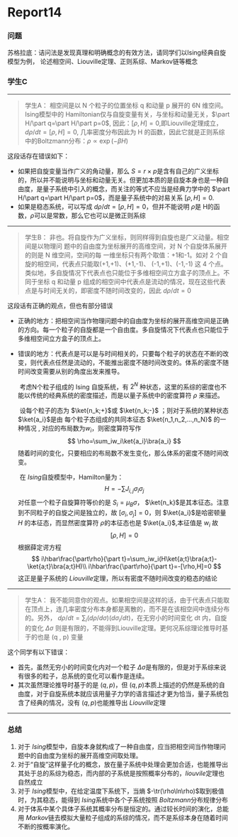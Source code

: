 # Report14

### 问题

苏格拉底：诘问法是发现真理和明确概念的有效方法，请同学们以Ising经典自旋模型为例， 论述相空间、Liouville定理、正则系综、Markov链等概念

### 学生C

****

> 学生A： 相空间是以 N 个粒子的位置坐标 q 和动量 p 展开的 6N 维空间。Ising模型中的 Hamiltonian仅与自旋变量有关，与坐标和动量无关，$\part H/\part q=\part H/\part p=0$, 因此：$[\rho,H]=0$,即Liouville定理成立，$d\rho/dt=[\rho,H]=0$, 几率密度分布因此为 H 的函数，因此它就是正则系综中的Boltzmann分布：$\rho\propto\exp(-\beta H)$

这段话存在错误如下：

- 如果把自旋变量当作广义的角动量，那么 $S=r\times p$是含有自己的广义坐标的，所以并不能说明与坐标和动量无关。但更加本质的是自旋本身也是一种自由度，是量子系统中引入的概念，而关注的等式不应当是经典力学中的 $\part H/\part q=\part H/\part p=0$，而是量子系统中的对易关系 $[\rho,H]=0$.
- 如果是稳态系统，可以写成 $d\rho/dt=[\rho,H]=0$，但并不能说明 $\rho$是 H的函数，$\rho$可以是常数，那么它也可以是微正则系综

****

> 学生B： 非也。将自旋作为广义坐标，则同样得到自旋也是广义动量。相空间是以物理问 题中的自由度为坐标展开的高维空间，对 N 个自旋体系展开的则是 N 维空间，空间的每 一维坐标只有两个取值：+1和-1。如对 2 个自旋的相空间，代表点只能取(+1,+1)、(+1,-1)、 (-1,+1)、(-1,-1) 这 4 个点。类似地，多自旋情况下代表点也只能位于多维相空间立方盒子的顶点上。不同于坐标 q 和动量 p 组成的相空间中代表点是流动的情况，现在这些代表点是与时间无关的，即密度不随时间改变的，因此 $d\rho/dt=0$

这段话有正确的观点，但也有部分错误

- 正确的地方：把相空间当作物理问题中的自由度为坐标的展开高维空间是正确的方向。每一个粒子的自旋都是一个自由度。多自旋情况下代表点也只能位于多维相空间立方盒子的顶点上。

- 错误的地方：代表点是可以是与时间相关的，只要每个粒子的状态在不断的改变，则代表点任然是流动的，不能推出密度不随时间改变的。体系的密度不随时间改变需要从别的角度出发来推导。

  ​	考虑N个粒子组成的 Ising 自旋系统，有 $2^N$ 种状态，这里的系综的密度也不能以传统的经典系统的密度描述，而是以量子系统中的密度算符 $\rho$ 来描述。

  ​	设每个粒子的态为 $\ket{n_k;+}$或 $\ket{n_k;-}$ ；则对于系统的某种状态 $\ket{a_i}$是由 每个粒子态组成的共同本征态 $\ket{n_1,n_2,...,n_N}$ 的一种情况 ,  对应的布局数为$w_i$，则密度算符写作
  $$
  \rho=\sum_iw_i\ket{a_i}\bra{a_i}
  $$
  ​	随着时间的变化，只要相应的布局数不发生变化，那么体系的密度不随时间改变。

  ​	在 $Ising$自旋模型中，Hamilton量为：
  $$
  H=-\sum J_{i,j}\sigma_i\sigma_j
  $$
  ​	对任意一个粒子自旋算符等价的是 $S_i=\mu_B\sigma$， $\ket{n_k}$是其本征态。注意到不同粒子的自旋之间是独立的，故 $[\sigma_i,\sigma_j]=0$，则 $\ket{a_i}$是哈密顿量 $H$ 的本征态，而显然密度算符 $\rho$的本征态也是 $\ket{a_i}$,本征值是 $w_i$ 故
  $$
  [\rho,H]=0
  $$
  根据薛定谔方程
  $$
  i\hbar\frac{\part\rho}{\part t}=\sum_iw_i(H\ket{a;t}\bra{a;t}-\ket{a;t}\bra{a;t}H)\\
  i\hbar\frac{\part\rho}{\part t}=-[\rho,H]=0
  $$
  这正是量子系统的 $Liouville$定理，所以有密度不随时间改变的稳态的结论

****

> 学生A： 我不能同意你的观点。如果相空间是这样的话，由于代表点只能取在顶点上，连几率密度分布本身都是离散的，而不是在该相空间中连续分布的。另外， $d\rho/dt=\sum_i(d\rho/d\sigma)(d\sigma_i/dt)$，在无穷小的时间变化 dt 内，自旋的变化 $\Delta\sigma$ 则是有限的，不能得到Liouville定理。更何况系综理论推导时基于的也是 (q , p) 变量

这个同学有以下错误：

- 首先，虽然无穷小的时间变化内对一个粒子 $\Delta\sigma$是有限的，但是对于系综来说有很多的粒子，总系统的变化可以看作是连续。
- 其次虽然理论推导时基于的是 $(q,p)$，但 $(q,p)$本质上描述的仍然是系统的自由度，对于自旋系统本就应该用量子力学的语言描述才更为恰当，量子系统包含了经典的情况，没有 $(q,p)$也能推导出 $Liouville$定理

****

### 总结

1. 对于 $Ising$模型中，自旋本身就构成了一种自由度，应当把相空间当作物理问题中的自由度为坐标的展开高维空间取处理。
2. 对于“自旋”这样量子化的概念，放在量子系统中处理会更加合适，也能推导出其处于总的系综为稳态，而内部的子系统是按照概率分布的，$liouvile$定理也自然成立
3. 对于 $Ising$模型中，在给定温度下系统下，当熵 $-\tr(\rho\ln\rho)$取到极值时，为其稳态，能得到 $Ising$系统中各个子系统按照 $Boltzmann$分布规律分布
4. 对于体系中某个具体子系统其概率分布是恒定的。通过较长时间的演化，总能用 $Markov$链去模拟大量粒子组成的系综的情况，而不是系综本身在随着时间不断的按概率演化。
